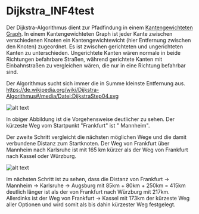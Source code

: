 # Dijkstra_INF4test

Der Dijkstra-Algorithmus dient zur Pfadfindung in
einem [Kantengewichteten Graph](https://de.wikipedia.org/wiki/Kantengewichteter_Graph). In einem Kantengewichteten Graph
ist jeder Kante zwischen verschiedenen Knoten ein Kantengewichtewicht (hier Entfernung zwischen den Knoten) zugeordnet.
Es ist zwischen gerichteten und ungerichteten Kanten zu unterschieden. Ungerichtete Kanten wären normale in beide
Richtungen befahrbare Straßen, während gerichtete Kanten mit Einbahnstraßen zu vergleichen wären, die nur in eine
Richtung befahrbar sind.

Der Algorithmus sucht sich immer die in Summe kleinste Entfernung aus.
https://de.wikipedia.org/wiki/Dijkstra-Algorithmus#/media/Datei:DijkstraStep04.svg

![alt text](https://upload.wikimedia.org/wikipedia/commons/thumb/7/7f/DijkstraStep03.svg/460px-DijkstraStep03.svg.png "Dijkstra Deutschland")

In obiger Abbildung ist die Vorgehensweise deutlicher zu sehen. Der kürzeste Weg vom Startpunkt "Frankfurt" ist "
Mannheim".

Der zweite Schritt vergleicht die nächsten möglichen Wege und die damit verbundene Distanz zum Startknoten. Der Weg von
Frankfurt über Mannheim nach Karlsruhe ist mit 165 km kürzer als der Weg von Frankfurt nach Kassel oder Würzburg.

![alt text](https://upload.wikimedia.org/wikipedia/commons/thumb/2/27/DijkstraStep04.svg/460px-DijkstraStep04.svg.png "Dijkstra Deutschland")

Im nächsten Schritt ist zu sehen, dass die Distanz von Frankfurt &rarr; Mannheim &rarr; Karlsruhe &rarr; Augsburg mit
85km + 80km + 250km = 415km deutlich länger ist als der von Frankfurt nach Würzburg mit 217km. Allerdinks ist der Weg
von Frankfurt &rarr; Kassel mit 173km der kürzeste Weg aller Optionen und wird somit als bis dahin kürzester Weg
festgelegt.


